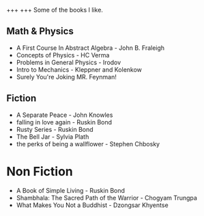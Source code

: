 +++
+++
Some of the books I like.

## Math & Physics
- A First Course In Abstract Algebra - John B. Fraleigh
- Concepts of Physics - HC Verma
- Problems in General Physics - Irodov
- Intro to Mechanics - Kleppner and Kolenkow
- Surely You're Joking MR. Feynman!

## Fiction
- A Separate Peace - John Knowles
- falling in love again - Ruskin Bond
- Rusty Series - Ruskin Bond
- The Bell Jar - Sylvia Plath
- the perks of being a wallflower - Stephen Chbosky

# Non Fiction
- A Book of Simple Living - Ruskin Bond
- Shambhala: The Sacred Path of the Warrior - Chogyam Trungpa
- What Makes You Not a Buddhist - Dzongsar Khyentse
